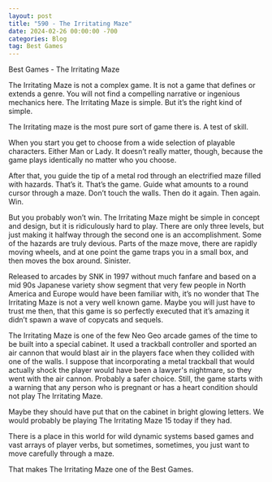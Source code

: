 ```yaml
---
layout: post
title: "590 - The Irritating Maze"
date: 2024-02-26 00:00:00 -700
categories: Blog
tag: Best Games
---
```


Best Games - The Irritating Maze

The Irritating Maze is not a complex game. It is not a game that defines or extends a genre. You will not find a compelling narrative or ingenious mechanics here. The Irritating Maze is simple. But it’s the right kind of simple.

The Irritating maze is the most pure sort of game there is. A test of skill.

When you start you get to choose from a wide selection of playable characters. Either Man or Lady. It doesn’t really matter, though, because the game plays identically no matter who you choose.

After that, you guide the tip of a metal rod through an electrified maze filled with hazards. That’s it. That’s the game. Guide what amounts to a round cursor through a maze. Don’t touch the walls. Then do it again. Then again. Win.

But you probably won’t win. The Irritating Maze might be simple in concept and design, but it is ridiculously hard to play. There are only three levels, but just making it halfway through the second one is an accomplishment. Some of the hazards are truly devious. Parts of the maze move, there are rapidly moving wheels, and at one point the game traps you in a small box, and then moves the box around. Sinister.

Released to arcades by SNK in 1997 without much fanfare and based on a mid 90s Japanese variety show segment that very few people in North America and Europe would have been familiar with, it’s no wonder that The Irritating Maze is not a very well known game. Maybe you will just have to trust me then, that this game is so perfectly executed that it’s amazing it didn’t spawn a wave of copycats and sequels.

The Irritating Maze is one of the few Neo Geo arcade games of the time to be built into a special cabinet. It used a trackball controller and sported an air cannon that would blast air in the players face when they collided with one of the walls. I suppose that incorporating a metal trackball that would actually shock the player would have been a lawyer's nightmare, so they went with the air cannon. Probably a safer choice. Still, the game starts with a warning that any person who is pregnant or has a heart condition should not play The Irritating Maze.

Maybe they should have put that on the cabinet in bright glowing letters. We would probably be playing The Irritating Maze 15 today if they had.

There is a place in this world for wild dynamic systems based games and vast arrays of player verbs, but sometimes, sometimes, you just want to move carefully through a maze.

That makes The Irritating Maze one of the Best Games.

​
